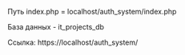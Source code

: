 Путь index.php = localhost/auth_system/index.php

База данных - it_projects_db

Ссылка: https://localhost/auth_system/

